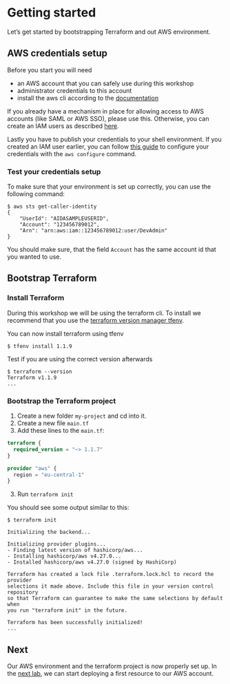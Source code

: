 # Getting started

Let’s get started by bootstrapping Terraform and out AWS environment.

## AWS credentials setup

Before you start you will need

- an AWS account that you can safely use during this workshop
- administrator credentials to this account
- install the aws cli according to the [documentation](https://docs.aws.amazon.com/cli/latest/userguide/getting-started-install.html)
 
If you already have a mechanism in place for allowing access to AWS accounts (like SAML or AWS SSO), please use this. 
Otherwise, you can create an IAM users as described [here](https://docs.aws.amazon.com/cli/latest/userguide/getting-started-prereqs.html#getting-started-prereqs-iam).

Lastly you have to publish your credentials to your shell environment. If you created an IAM user earlier, 
you can follow [this guide](https://docs.aws.amazon.com/cli/latest/userguide/cli-configure-files.html#cli-configure-files-methods) 
to configure your credentials with the `aws configure` command.

### Test your credentials setup

To make sure that your environment is set up correctly, you can use the following command:

```shell
$ aws sts get-caller-identity
{
    "UserId": "AIDASAMPLEUSERID",
    "Account": "123456789012",
    "Arn": "arn:aws:iam::123456789012:user/DevAdmin"
}
```
 
You should make sure, that the field `Account` has the same account id that you wanted to use.

## Bootstrap Terraform

### Install Terraform

During this workshop we will be using the terraform cli. To install we recommend that you use the 
[terraform version manager tfenv](https://github.com/tfutils/tfenv).

You can now install terraform using tfenv

```shell
$ tfenv install 1.1.9
```

Test if you are using the correct version afterwards

```shell
$ terraform --version
Terraform v1.1.9
...
```

### Bootstrap the Terraform project

1. Create a new folder `my-project` and cd into it.
1. Create a new file `main.tf`
2. Add these lines to the `main.tf`:
  ```tf
  terraform {
    required_version = "~> 1.1.7"
  }

  provider "aws" {
    region = "eu-central-1"
  }
  ```
3. Run `terraform init`

You should see some output similar to this:
```shell
$ terraform init

Initializing the backend...

Initializing provider plugins...
- Finding latest version of hashicorp/aws...
- Installing hashicorp/aws v4.27.0...
- Installed hashicorp/aws v4.27.0 (signed by HashiCorp)

Terraform has created a lock file .terraform.lock.hcl to record the provider
selections it made above. Include this file in your version control repository
so that Terraform can guarantee to make the same selections by default when
you run "terraform init" in the future.

Terraform has been successfully initialized!
...
```
## Next

Our AWS environment and the terraform project is now properly set up. In the [next lab](../1-getting-started/), we can start deploying a first resource to our AWS account.
